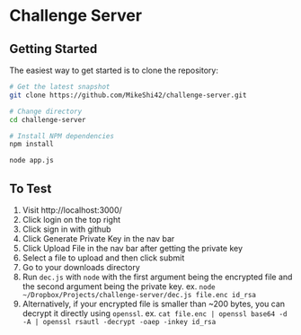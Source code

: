 Challenge Server
=======================

Getting Started
---------------

The easiest way to get started is to clone the repository:

```bash
# Get the latest snapshot
git clone https://github.com/MikeShi42/challenge-server.git

# Change directory
cd challenge-server

# Install NPM dependencies
npm install

node app.js
```

To Test
-------

1. Visit http://localhost:3000/
2. Click login on the top right
3. Click sign in with github
4. Click Generate Private Key in the nav bar
5. Click Upload File in the nav bar after getting the private key
6. Select a file to upload and then click submit
7. Go to your downloads directory
8. Run `dec.js` with `node` with the first argument being the encrypted file
and the second argument being the private key.
ex. `node ~/Dropbox/Projects/challenge-server/dec.js file.enc id_rsa`
9. Alternatively, if your encrypted file is smaller than ~200 bytes, you
can decrypt it directly using `openssl`.
ex. `cat file.enc | openssl base64 -d -A | openssl rsautl -decrypt -oaep -inkey id_rsa`
